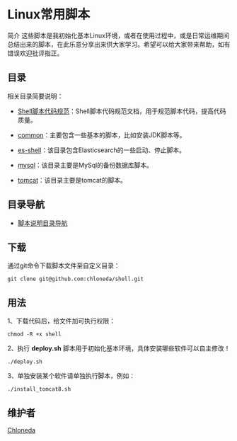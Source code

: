 # Linux常用脚本
简介
这些脚本是我初始化基本Linux环境，或者在使用过程中，或是日常运维期间总结出来的脚本，在此乐意分享出来供大家学习。希望可以给大家带来帮助，如有错误欢迎批评指正。

## 目录
相关目录简要说明：

- [Shell脚本代码规范](https://github.com/chloneda/shell/blob/master/markdown/Shell脚本代码规范.md)：Shell脚本代码规范文档，用于规范脚本代码，提高代码质量。

- [common](https://github.com/chloneda/shell/tree/master/common)：主要包含一些基本的脚本，比如安装JDK脚本等。

- [es-shell](https://github.com/chloneda/shell/tree/master/es-shell)：该目录包含Elasticsearch的一些启动、停止脚本。

- [mysql](https://github.com/chloneda/shell/tree/master/mysql)：该目录主要是MySql的备份数据库脚本。

- [tomcat](https://github.com/chloneda/shell/tree/master/tomcat)：该目录主要是tomcat的脚本。

## 目录导航

- [脚本说明目录导航](https://github.com/chloneda/shell/blob/master/markdown/%E7%9B%AE%E5%BD%95%E5%AF%BC%E8%88%AA.md)

## 下载

通过git命令下载脚本文件至自定义目录：
```
git clone git@github.com:chloneda/shell.git
```

## 用法

1、下载代码后，给文件加可执行权限：
```
chmod -R +x shell
```

2、执行 **deploy.sh** 脚本用于初始化基本环境，具体安装哪些软件可以自主修改！
```
./deploy.sh
```

3、单独安装某个软件请单独执行脚本，例如：
```
./install_tomcat8.sh
```

## 维护者
[Chloneda](https://github.com/chloneda/)

